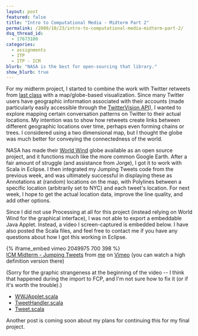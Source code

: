 ```yaml
---
layout: post
featured: false
title: "Intro to Computational Media - Midterm Part 2"
permalink: /2008/10/23/intro-to-computational-media-midterm-part-2/
dsq_thread_id:
  - 17673100
categories:
  - assignments
  - ITP
  - ITP - ICM
blurb: "NASA is the best for open-sourcing that library."
show_blurb: true
---
```

For my midterm project, I started to combine the work with Twitter retweets from [last class][1] with a map/globe-based visualization. Since many Twitter users have geographic information associated with their accounts (made particularly easily accessible through the [TwitterVision API][2]), I wanted to explore mapping certain conversation patterns on Twitter to their actual locations. My intention was to show how retweets create links between different geographic locations over time, perhaps even forming chains or trees. I considered using a two dimensional map, but I thought the globe was much better for conveying the connectedness of the world.

NASA has made their [World Wind][3] globe available as an open source project, and it functions much like the more common Google Earth. After a fair amount of struggle (and assistance from Jorge), I got it to work with Scala in Eclipse. I then integrated my Jumping Tweets code from the previous week, and was ultimately successful in displaying these as Annotations at (random) locations on the map, with Polylines between a specific location (arbitrarily set to NYC) and each tweet's location. For next week, I hope to get the actual location data, improve the line quality, and add other options.

Since I did not use Processing at all for this project (instead relying on World Wind for the graphical interface), I was not able to export a embeddable Java Applet. Instead, a video I screen-captured is embedded below. I have also posted the Scala files, and feel free to contact me if you have any questions about how I got this working in Eclipse.

{% iframe_embed vimeo 2049975 700 398 %}  
[ICM Midterm - Jumping Tweets][4] from [me][5] on [Vimeo][6] (you can watch a high definition version there)

(Sorry for the graphic strangeness at the beginning of the video -- I think that happened during the import to FCP, and I'm not sure how to fix it (or if it's worth the trouble).)

*   [WWJApplet.scala][7]
*   [TweetHandler.scala][8]
*   [Tweet.scala][9]

Another post is coming soon about my plans for continuing this for my final project.

 [1]: /2008/10/15/intro-to-computational-media-midterm-part-1/
 [2]: http://twittervision.com/api.html
 [3]: http://worldwind.arc.nasa.gov/
 [4]: http://vimeo.com/2049975?pg=embed&sec=2049975
 [5]: http://vimeo.com/user574059?pg=embed&sec=2049975
 [6]: http://vimeo.com?pg=embed&sec=2049975
 [7]: /projects/fall08/icm/midterm/WWJApplet.scala
 [8]: /projects/fall08/icm/midterm/TweetHandler.scala
 [9]: /projects/fall08/icm/midterm/Tweet.scala